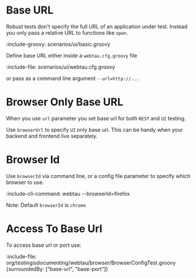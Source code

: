 # Base URL

Robust tests don't specify the full URL of an application under test.
Instead you only pass a relative URL to functions like `open`.

:include-groovy: scenarios/ui/basic.groovy

Define base URL either inside a `webtau.cfg.groovy` file

:include-file: scenarios/ui/webtau.cfg.groovy

or pass as a command line argument `--url=http://...`

# Browser Only Base URL

When you use `url` parameter you set base url for both `REST` and `UI` testing. 

Use `browserUrl` to specify `UI` only base url. This can be handy when your backend and frontend live separately.  

# Browser Id

Use `browserId` via command line, or a config file parameter to specify which browser to use.

:include-cli-command: webtau --browserId=firefox

Note: Default `browserId` is `chrome`

# Access To Base Url

To access base url or port use:

:include-file: org/testingisdocumenting/webtau/browser/BrowserConfigTest.groovy {surroundedBy: ["base-url", "base-port"]}